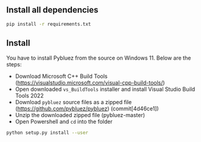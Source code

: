 
## Install all dependencies

```bash
pip install -r requirements.txt
```


## Install

You have to install Pybluez from the source on Windows 11. Below are the steps:

- Download Microsoft C++ Build Tools (https://visualstudio.microsoft.com/visual-cpp-build-tools/)
- Open downloaded `vs_BuildTools` installer and install Visual Studio Build Tools 2022
- Download `pybluez` source files as a zipped file (https://github.com/pybluez/pybluez) (commit[4d46ce1])
- Unzip the downloaded zipped file (pybluez-master)
- Open Powershell and `cd` into the folder

```bash
python setup.py install --user
```